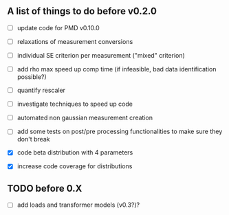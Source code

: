 ## A list of things to do before v0.2.0

- [ ] update code for PMD v0.10.0

- [ ] relaxations of measurement conversions

- [ ] individual SE criterion per measurement ("mixed" criterion)

- [ ] add rho max speed up comp time (if infeasible, bad data identification possible?)

- [ ] quantify rescaler

- [ ] investigate techniques to speed up code

- [ ] automated non gaussian measurement creation

- [ ] add some tests on post/pre processing functionalities to make sure they don't break

- [x] code beta distribution with 4 parameters

- [x] increase code coverage for distributions

## TODO before 0.X

- [ ] add loads and transformer models (v0.3?)?

